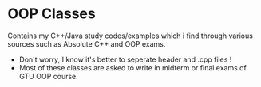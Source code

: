 # OOP Classes

Contains my C++/Java study codes/examples which i find through various sources such as Absolute C++ and OOP exams.
+ Don't worry, I know it's better to seperate header and .cpp files !
+ Most of these classes are asked to write in midterm or final exams of GTU OOP course. 
